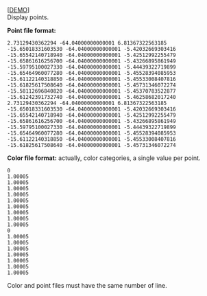  [[DEMO](https://jonathanlurie.github.io/pointCloud/)]  
Display points.

**Point file format:**  
```csv
2.73129430362294 -64.04000000000001 6.81367322563185
-15.65018331603530 -64.04000000000001 -5.42032669303416
-15.65542140718940 -64.04000000000001 -5.42512992255479
-15.65861616256700 -64.04000000000001 -5.43266895861949
-15.59795100027330 -64.04000000000001 -5.44439322719899
-15.65464960077280 -64.04000000000001 -5.45528394085953
-15.61122140318850 -64.04000000000001 -5.45533008407816
-15.61825617508640 -64.04000000000001 -5.45731346072274
-15.58112696840820 -64.04000000000001 -5.45370783522877
-15.61242391732740 -64.04000000000001 -5.46258682017240
2.73129430362294 -64.04000000000001 6.81367322563185
-15.65018331603530 -64.04000000000001 -5.42032669303416
-15.65542140718940 -64.04000000000001 -5.42512992255479
-15.65861616256700 -64.04000000000001 -5.43266895861949
-15.59795100027330 -64.04000000000001 -5.44439322719899
-15.65464960077280 -64.04000000000001 -5.45528394085953
-15.61122140318850 -64.04000000000001 -5.45533008407816
-15.61825617508640 -64.04000000000001 -5.45731346072274
```

**Color file format:** actually, color categories, a single value per point.  
```csv
0
1.00005
1.00005
1.00005
1.00005
1.00005
1.00005
1.00005
1.00005
1.00005
0
1.00005
1.00005
1.00005
1.00005
1.00005
1.00005
1.00005
```

Color and point files must have the same number of line.
